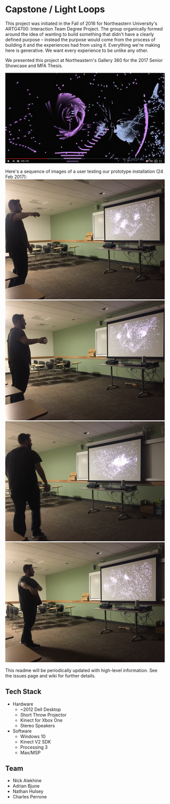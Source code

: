 # Capstone / Light Loops
This project was initiated in the Fall of 2016 for Northeastern University's ARTG4700: Interaction Team Degree Project. The group organically formed around the idea of wanting to build something that didn't have a clearly defined purpose – instead the purpose would come from the process of building it and the experiences had from using it. Everything we're making here is generative. We want every experience to be unlike any other. 

We presented this project at Northeastern's Gallery 360 for the 2017 Senior Showcase and MFA Thesis. 

[![Helios Demo](./documentation/images/youtube_screenshot.png)](https://youtu.be/kLMpC3r99I4 "Helios Demo")

Here's a sequence of images of a user testing our prototype installation (24 Feb 2017):
![](./documentation/images/test_3_1.JPG "From User Test 3")
![](./documentation/images/test_3_2.JPG "From User Test 3")
![](./documentation/images/test_3_3.JPG "From User Test 3")
![](./documentation/images/test_3_4.JPG "From User Test 3")

This readme will be periodically updated with high-level information. See the issues page and wiki for further details.

## Tech Stack
- Hardware
  - ~2012 Dell Desktop
  - Short Throw Projector
  - Kinect for Xbox One
  - Stereo Speakers
- Software
  - Windows 10
  - Kinect V2 SDK
  - Processing 3
  - Max/MSP

## Team
- Nick Alekhine
- Adrian Bjune
- Nathan Hulsey
- Charles Perrone